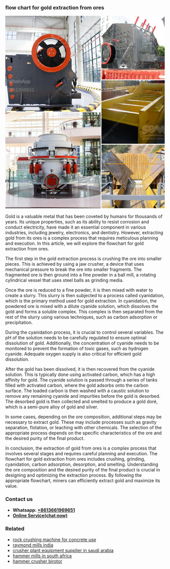 <h3>flow chart for gold extraction from ores</h3><img src='1704791548.jpg' alt=''><p>Gold is a valuable metal that has been coveted by humans for thousands of years. Its unique properties, such as its ability to resist corrosion and conduct electricity, have made it an essential component in various industries, including jewelry, electronics, and dentistry. However, extracting gold from its ores is a complex process that requires meticulous planning and execution. In this article, we will explore the flowchart for gold extraction from ores.</p><p>The first step in the gold extraction process is crushing the ore into smaller pieces. This is achieved by using a jaw crusher, a device that uses mechanical pressure to break the ore into smaller fragments. The fragmented ore is then ground into a fine powder in a ball mill, a rotating cylindrical vessel that uses steel balls as grinding media.</p><p>Once the ore is reduced to a fine powder, it is then mixed with water to create a slurry. This slurry is then subjected to a process called cyanidation, which is the primary method used for gold extraction. In cyanidation, the powdered ore is mixed with a dilute cyanide solution, which dissolves the gold and forms a soluble complex. This complex is then separated from the rest of the slurry using various techniques, such as carbon adsorption or precipitation.</p><p>During the cyanidation process, it is crucial to control several variables. The pH of the solution needs to be carefully regulated to ensure optimal dissolution of gold. Additionally, the concentration of cyanide needs to be monitored to prevent the formation of toxic gases, such as hydrogen cyanide. Adequate oxygen supply is also critical for efficient gold dissolution.</p><p>After the gold has been dissolved, it is then recovered from the cyanide solution. This is typically done using activated carbon, which has a high affinity for gold. The cyanide solution is passed through a series of tanks filled with activated carbon, where the gold adsorbs onto the carbon surface. The loaded carbon is then washed with a caustic solution to remove any remaining cyanide and impurities before the gold is desorbed. The desorbed gold is then collected and smelted to produce a gold doré, which is a semi-pure alloy of gold and silver.</p><p>In some cases, depending on the ore composition, additional steps may be necessary to extract gold. These may include processes such as gravity separation, flotation, or leaching with other chemicals. The selection of the appropriate process depends on the specific characteristics of the ore and the desired purity of the final product.</p><p>In conclusion, the extraction of gold from ores is a complex process that involves several stages and requires careful planning and execution. The flowchart for gold extraction from ores includes crushing, grinding, cyanidation, carbon adsorption, desorption, and smelting. Understanding the ore composition and the desired purity of the final product is crucial in designing and optimizing the extraction process. By following the appropriate flowchart, miners can efficiently extract gold and maximize its value.</p><h3>Contact us</h3><ul><li><strong>Whatsapp:&nbsp;<a href="https://wa.me/8613661969651">+8613661969651</a></strong></li><li><a href="https://swt.shibang-china.com/?git&amp;zhl&amp;flow chart for gold extraction from ores"><strong>Online Service(chat now)</strong></a></li></ul><h3>Related</h3><ul><li><a href='rock crushing machine for concrete use.md'>rock crushing machine for concrete use</a></li><li><a href='raymond mills india.md'>raymond mills india</a></li><li><a href='crusher plant equipment supplier in saudi arabia.md'>crusher plant equipment supplier in saudi arabia</a></li><li><a href='hammer mills in south africa.md'>hammer mills in south africa</a></li><li><a href='hammer crusher birotor.md'>hammer crusher birotor</a></li></ul>